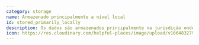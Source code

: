 ```yaml
---
category: storage
name: Armazenado principalmente a nível local
id: stored_primarily_locally
description: Os dados são armazenados principalmente na jurisdição onde foram recolhidos.
icon: https://res.cloudinary.com/helpful-places/image/upload/v1664832797/dtpr-icons/storage/cloud_gvkk5g.svg
---
```

